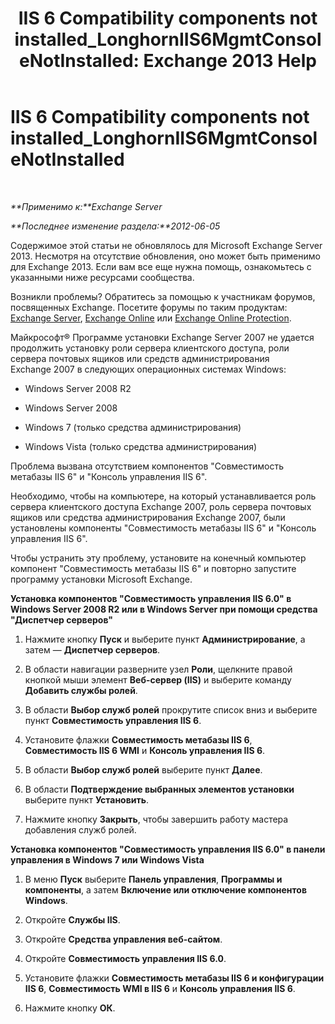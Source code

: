 ﻿---
title: 'IIS 6 Compatibility components not installed_LonghornIIS6MgmtConsoleNotInstalled: Exchange 2013 Help'
TOCTitle: IIS 6 Compatibility components not installed_LonghornIIS6MgmtConsoleNotInstalled
ms:assetid: 8358eafb-def7-4b8d-8fe1-623bc5a0e20e
ms:mtpsurl: https://technet.microsoft.com/ru-ru/library/ms.exch.setupreadiness.longhorniis6mgmtconsolenotinstalled(v=EXCHG.150)
ms:contentKeyID: 50488500
ms.date: 04/30/2018
mtps_version: v=EXCHG.150
ms.translationtype: HT
---

# IIS 6 Compatibility components not installed\_LonghornIIS6MgmtConsoleNotInstalled

 

_**Применимо к:**Exchange Server_

_**Последнее изменение раздела:**2012-06-05_

Содержимое этой статьи не обновлялось для Microsoft Exchange Server 2013. Несмотря на отсутствие обновления, оно может быть применимо для Exchange 2013. Если вам все еще нужна помощь, ознакомьтесь с указанными ниже ресурсами сообщества.

Возникли проблемы? Обратитесь за помощью к участникам форумов, посвященных Exchange. Посетите форумы по таким продуктам: [Exchange Server](https://go.microsoft.com/fwlink/p/?linkid=60612), [Exchange Online](https://go.microsoft.com/fwlink/p/?linkid=267542) или [Exchange Online Protection](https://go.microsoft.com/fwlink/p/?linkid=285351).

Майкрософт® Программе установки Exchange Server 2007 не удается продолжить установку роли сервера клиентского доступа, роли сервера почтовых ящиков или средств администрирования Exchange 2007 в следующих операционных системах Windows:

  - Windows Server 2008 R2

  - Windows Server 2008

  - Windows 7 (только средства администрирования)

  - Windows Vista (только средства администрирования)

Проблема вызвана отсутствием компонентов "Совместимость метабазы IIS 6" и "Консоль управления IIS 6".

Необходимо, чтобы на компьютере, на который устанавливается роль сервера клиентского доступа Exchange 2007, роль сервера почтовых ящиков или средства администрирования Exchange 2007, были установлены компоненты "Совместимость метабазы IIS 6" и "Консоль управления IIS 6".

Чтобы устранить эту проблему, установите на конечный компьютер компонент "Совместимость метабазы IIS 6" и повторно запустите программу установки Microsoft Exchange.

**Установка компонентов "Совместимость управления IIS 6.0" в Windows Server 2008 R2 или в Windows Server при помощи средства "Диспетчер серверов"**

1.  Нажмите кнопку **Пуск** и выберите пункт **Администрирование**, а затем — **Диспетчер серверов**.

2.  В области навигации разверните узел **Роли**, щелкните правой кнопкой мыши элемент **Веб-сервер (IIS)** и выберите команду **Добавить службы ролей**.

3.  В области **Выбор служб ролей** прокрутите список вниз и выберите пункт **Совместимость управления IIS 6**.

4.  Установите флажки **Совместимость метабазы IIS 6**, **Совместимость IIS 6 WMI** и **Консоль управления IIS 6**.

5.  В области **Выбор служб ролей** выберите пункт **Далее**.

6.  В области **Подтверждение выбранных элементов установки** выберите пункт **Установить**.

7.  Нажмите кнопку **Закрыть**, чтобы завершить работу мастера добавления служб ролей.

**Установка компонентов "Совместимость управления IIS 6.0" в панели управления в Windows 7 или Windows Vista**

1.  В меню **Пуск** выберите **Панель управления**, **Программы и компоненты**, а затем **Включение или отключение компонентов Windows**.

2.  Откройте **Службы IIS**.

3.  Откройте **Средства управления веб-сайтом**.

4.  Откройте **Совместимость управления IIS 6.0**.

5.  Установите флажки **Совместимость метабазы IIS 6 и конфигурации IIS 6**, **Совместимость WMI в IIS 6** и **Консоль управления IIS 6**.

6.  Нажмите кнопку **ОК**.

